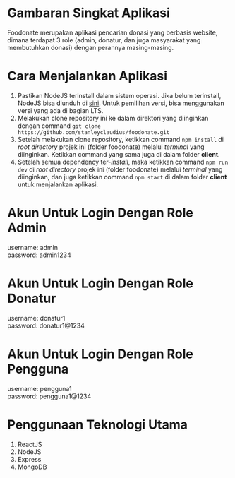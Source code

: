 # Gambaran Singkat Aplikasi
Foodonate merupakan aplikasi pencarian donasi yang berbasis website, dimana terdapat 3 role (admin, donatur, dan juga masyarakat yang membutuhkan donasi) dengan perannya masing-masing.

# Cara Menjalankan Aplikasi
1. Pastikan NodeJS terinstall dalam sistem operasi. Jika belum terinstall, NodeJS bisa diunduh di [sini](https://nodejs.org/). Untuk pemilihan versi, bisa menggunakan versi yang ada di bagian LTS.
2. Melakukan clone repository ini ke dalam direktori yang diinginkan dengan command `git clone https://github.com/stanleyclaudius/foodonate.git`
3. Setelah melakukan clone repository, ketikkan command `npm install` di *root directory* projek ini (folder foodonate) melalui *terminal* yang diinginkan. Ketikkan command yang sama juga di dalam folder **client**.
4. Setelah semua dependency ter-*install*, maka ketikkan command `npm run dev` di *root directory* projek ini (folder foodonate) melalui *terminal* yang diinginkan, dan juga ketikkan command `npm start` di dalam folder **client** untuk menjalankan aplikasi.

# Akun Untuk Login Dengan Role Admin
username: admin <br />
password: admin1234

# Akun Untuk Login Dengan Role Donatur
username: donatur1 <br />
password: donatur1@1234

# Akun Untuk Login Dengan Role Pengguna
username: pengguna1 <br />
password: pengguna1@1234

# Penggunaan Teknologi Utama
1. ReactJS
2. NodeJS
3. Express
4. MongoDB